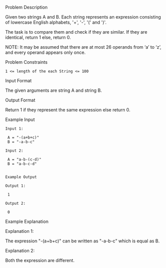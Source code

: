 Problem Description

Given two strings A and B. Each string represents an expression consisting of lowercase English alphabets, '+', '-', '(' and ')'.

The task is to compare them and check if they are similar. If they are identical, return 1 else, return 0.

NOTE: It may be assumed that there are at most 26 operands from ‘a’ to ‘z’, and every operand appears only once.



Problem Constraints
    
    1 <= length of the each String <= 100



Input Format

The given arguments are string A and string B.



Output Format

Return 1 if they represent the same expression else return 0.



Example Input

    Input 1:
    
     A = "-(a+b+c)"
     B = "-a-b-c"
    
    Input 2:
    
     A = "a-b-(c-d)"
     B = "a-b-c-d"
    
    
    Example Output
    
    Output 1:
    
     1
    
    Output 2:
    
     0


Example Explanation

Explanation 1:

 The expression "-(a+b+c)" can be written as "-a-b-c" which is equal as B.

Explanation 2:

 Both the expression are different.